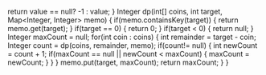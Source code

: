return value == null? -1 : value;
}
Integer dp(int[] coins, int target, Map<Integer, Integer> memo) {
if(memo.containsKey(target)) {
return memo.get(target);
}
if(target == 0) {
return 0;
}
if(target < 0) {
return null;
}
Integer maxCount = null;
for(int coin : coins) {
int remainder = target - coin;
Integer count = dp(coins, remainder, memo);
if(count!= null) {
int newCount = count + 1;
if(maxCount == null || newCount <  maxCount) {
maxCount = newCount;
}
}
}
memo.put(target, maxCount);
return maxCount;
}
}